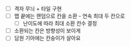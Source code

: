 - [ ] 격자 무늬 + 타일 구현
- [ ] 맵 끝에는 랜덤으로 칸을 소환 - 연속 최대 두 칸으로
	- [ ] 난이도에 따라 최대 소환 칸수 결정
- [ ] 소환되는 칸은 방향성이 보이게
- [ ] 담원 기아에는 칸숭이가 살아요